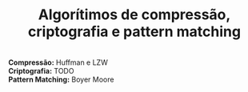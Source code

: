 <h1 align="center"> Algorítimos de compressão, criptografia e pattern matching </h1>
<br><b>Compressão:</b> Huffman e LZW
<br><b>Criptografia:</b> TODO
<br><b>Pattern Matching:</b> Boyer Moore
